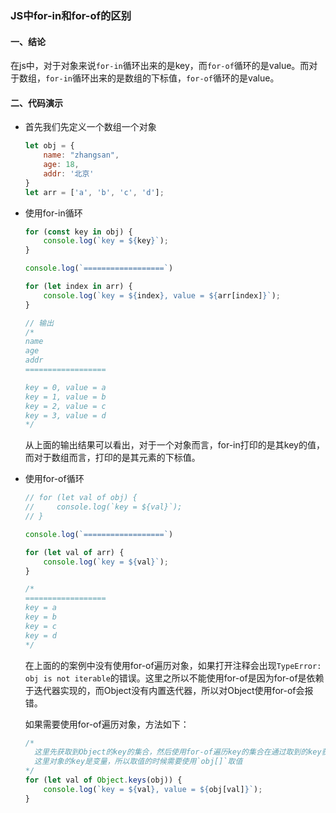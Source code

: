 ### JS中for-in和for-of的区别

#### 一、结论

在js中，对于对象来说`for-in`循环出来的是key，而`for-of`循环的是value。而对于数组，`for-in`循环出来的是数组的下标值，`for-of`循环的是value。



#### 二、代码演示

- 首先我们先定义一个数组一个对象

  ```js
  let obj = {
      name: "zhangsan",
      age: 18,
      addr: '北京'
  }
  let arr = ['a', 'b', 'c', 'd'];
  ```

  

- 使用for-in循环

  ```js
  for (const key in obj) {
      console.log(`key = ${key}`);
  }
  
  console.log(`==================`)
  
  for (let index in arr) {
      console.log(`key = ${index}, value = ${arr[index]}`);
  }
  
  // 输出
  /*
  name
  age
  addr
  ==================
  
  key = 0, value = a
  key = 1, value = b
  key = 2, value = c
  key = 3, value = d
  */
  ```

  从上面的输出结果可以看出，对于一个对象而言，for-in打印的是其key的值，而对于数组而言，打印的是其元素的下标值。



- 使用for-of循环

  ```js
  // for (let val of obj) {
  //     console.log(`key = ${val}`);
  // }
  
  console.log(`==================`)
  
  for (let val of arr) {
      console.log(`key = ${val}`);
  }
  
  /*
  ==================
  key = a
  key = b
  key = c
  key = d
  */
  ```

  在上面的的案例中没有使用for-of遍历对象，如果打开注释会出现`TypeError: obj is not iterable`的错误。这里之所以不能使用for-of是因为for-of是依赖于迭代器实现的，而Object没有内置迭代器，所以对Object使用for-of会报错。
  
  如果需要使用for-of遍历对象，方法如下：
  
  ```js
  /*
  	这里先获取到Object的key的集合，然后使用for-of遍历key的集合在通过取到的key获取对应的value
  	这里对象的key是变量，所以取值的时候需要使用`obj[]`取值
  */
  for (let val of Object.keys(obj)) {
      console.log(`key = ${val}, value = ${obj[val]}`);
  }
  ```
  
  
  
  ​	
  
  
